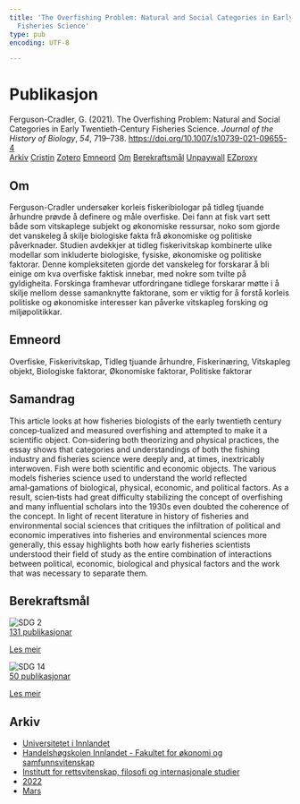 ```yaml
---
title: 'The Overfishing Problem: Natural and Social Categories in Early Twentieth‑Century
  Fisheries Science'
type: pub
encoding: UTF-8

---
```

<h1>Publikasjon</h1>
<article id="csl-bib-container-Q9CARXK9" class="csl-bib-container">
  <div class="csl-bib-body"> <div class="csl-entry">Ferguson-Cradler, G. (2021). The Overfishing Problem: Natural and Social Categories in Early Twentieth‑Century Fisheries Science. <i>Journal of the History of Biology</i>, <i>54</i>, 719–738. <a href="https://doi.org/10.1007/s10739-021-09655-4">https://doi.org/10.1007/s10739-021-09655-4</a></div> </div>
  <div class="csl-bib-buttons">
    <a href="#taxonomy-article-Q9CARXK9" alt="archive" class="csl-bib-button">Arkiv</a>
    <a href="https://app.cristin.no/results/show.jsf?id=2007300" alt="Cristin" class="csl-bib-button">Cristin</a>
    <a href="http://zotero.org/groups/5881554/items/Q9CARXK9" alt="Zotero" class="csl-bib-button">Zotero</a>
    <a href="#keywords-article-Q9CARXK9" alt="keywords" class="csl-bib-button">Emneord</a>
    <a href="#about-article-Q9CARXK9" alt="about_pub" class="csl-bib-button">Om</a>
    <a href="#sdg-article-Q9CARXK9" alt="sdg" class="csl-bib-button">Berekraftsmål</a>
    <a href="https://link.springer.com/content/pdf/10.1007/s10739-021-09655-4.pdf" alt="Unpaywall" class="csl-bib-button">Unpaywall</a>
    <a href="https://link.springer.com/content/pdf/10.1007/s10739-021-09655-4.pdf" alt="EZproxy" class="csl-bib-button">EZproxy</a>
  </div>
  <div id="csl-bib-meta-container-Q9CARXK9"></div>
</article>
<div id="csl-bib-meta-Q9CARXK9" class="csl-bib-meta">
  <article id="about-article-Q9CARXK9" class="about_pub-article">
    <h1>Om</h1>
    Ferguson-Cradler undersøker korleis fiskeribiologar på tidleg tjuande århundre prøvde å definere og måle overfiske. Dei fann at fisk vart sett både som vitskaplege subjekt og økonomiske ressursar, noko som gjorde det vanskeleg å skilje biologiske fakta frå økonomiske og politiske påverknader. Studien avdekkjer at tidleg fiskerivitskap kombinerte ulike modellar som inkluderte biologiske, fysiske, økonomiske og politiske faktorar. Denne kompleksiteten gjorde det vanskeleg for forskarar å bli einige om kva overfiske faktisk innebar, med nokre som tvilte på gyldigheita. Forskinga framhevar utfordringane tidlege forskarar møtte i å skilje mellom desse samanknytte faktorane, som er viktig for å forstå korleis politiske og økonomiske interesser kan påverke vitskapleg forsking og miljøpolitikkar.
  </article>
  <article id="keywords-article-Q9CARXK9" class="keywords-article">
    <h1>Emneord</h1>
    Overfiske, Fiskerivitskap, Tidleg tjuande århundre, Fiskerinæring, Vitskapleg objekt, Biologiske faktorar, Økonomiske faktorar, Politiske faktorar
  </article>
  <article id="abstract-article-Q9CARXK9" class="abstract-article">
    <h1>Samandrag</h1>
    This article looks at how fisheries biologists of the early twentieth century concep‑tualized and measured overfishing and attempted to make it a scientific object. Con‑sidering both theorizing and physical practices, the essay shows that categories and understandings  of  both  the  fishing  industry  and  fisheries  science  were  deeply  and,  at  times,  inextricably  interwoven.  Fish  were  both  scientific  and  economic  objects.  The  various  models  fisheries  science  used  to  understand  the  world  reflected  amal‑gamations of biological, physical, economic, and political factors. As a result, scien‑tists  had  great  difficulty  stabilizing  the  concept  of  overfishing  and  many  influential  scholars into the 1930s even doubted the coherence of the concept. In light of recent literature in history of fisheries and environmental social sciences that critiques the infiltration  of  political  and  economic  imperatives  into  fisheries  and  environmental  sciences  more  generally,  this  essay  highlights  both  how  early  fisheries  scientists  understood  their  field  of  study  as  the  entire  combination  of  interactions  between  political, economic, biological and physical factors and the work that was necessary to separate them.
  </article>
  <article id="sdg-article-Q9CARXK9" class="sdg-article">
    <h1>Berekraftsmål</h1>
    <div class="sdg-container"><div id="sdg2" class="sdg">
        <img src="{{< params subfolder >}}images/sdg/sdg02_nn.png" class="image" alt="SDG 2">
        <div class="sdg-overlay">
          <a href="/nn/archive/?key=?sdg=2#archive" class="sdg-publication-count"><span>131</span> publikasjonar</a>
          <p><a href="https://fn.no/om-fn/fns-baerekraftsmaal/utrydde-sult?lang=nno-NO" class="sdg-read-more">Les meir</a></p>
        </div>
      </div> <div id="sdg14" class="sdg">
        <img src="{{< params subfolder >}}images/sdg/sdg14_nn.png" class="image" alt="SDG 14">
        <div class="sdg-overlay">
          <a href="/nn/archive/?key=?sdg=14#archive" class="sdg-publication-count"><span>50</span> publikasjonar</a>
          <p><a href="https://fn.no/om-fn/fns-baerekraftsmaal/livet-i-havet?lang=nno-NO" class="sdg-read-more">Les meir</a></p>
        </div>
      </div></div>
  </article>
  <article id="taxonomy-article-Q9CARXK9" class="taxonomy-article">
    <h1>Arkiv</h1>
    <ul>
      <li>
        <a href="/nn/archive/?key=3DCRN523">Universitetet i Innlandet</a>
      </li>
      <li>
        <a href="/nn/archive/?key=DU8Q9LN9">Handelshøgskolen Innlandet - Fakultet for økonomi og samfunnsvitenskap</a>
      </li>
      <li>
        <a href="/nn/archive/?key=ITYAG68H">Institutt for rettsvitenskap, filosofi og internasjonale studier</a>
      </li>
      <li>
        <a href="/nn/archive/?key=B7XWRJNE">2022</a>
      </li>
      <li>
        <a href="/nn/archive/?key=SI7GLZLB">Mars</a>
      </li>
    </ul>
  </article>
</div>
